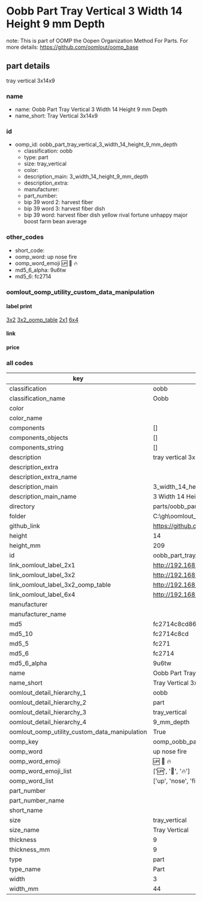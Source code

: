 # Oobb Part Tray Vertical 3 Width 14 Height 9 mm Depth  

note: This is part of OOMP the Oopen Organization Method For Parts. For more details: https://github.com/oomlout/oomp_base

##  part details
  



tray vertical 3x14x9



### name
* name: Oobb Part Tray Vertical 3 Width 14 Height 9 mm Depth
* name_short: Tray Vertical 3x14x9 
### id
* oomp_id: oobb_part_tray_vertical_3_width_14_height_9_mm_depth
  * classification: oobb
  * type: part
  * size: tray_vertical
  * color: 
  * description_main: 3_width_14_height_9_mm_depth
  * description_extra: 
  * manufacturer: 
  * part_number: 
  * bip 39 word 2: harvest fiber
  * bip 39 word 3: harvest fiber dish
  * bip 39 word: harvest fiber dish yellow rival fortune unhappy major boost farm bean average

### other_codes
* short_code: 
* oomp_word: up nose fire
* oomp_word_emoji :up: :nose: :fire:
* md5_6_alpha: 9u6tw
* md5_6: fc2714






### oomlout_oomp_utility_custom_data_manipulation
#### label print
[3x2](http://192.168.1.245:1112/?label=oomp%209u6tw)
[3x2_oomp_table](http://192.168.1.108:1112/?label=oomp%209u6tw)
[2x1](http://192.168.1.242:1112/?label=oomp%209u6tw)
[6x4](http://192.168.1.55:1112/?label=oomp%209u6tw)    

#### link

                              

#### price







### all codes 
| key | value |  
| --- | --- |  
| classification | oobb |  
| classification_name | Oobb |  
| color |  |  
| color_name |  |  
| components | [] |  
| components_objects | [] |  
| components_string | [] |  
| description | tray vertical 3x14x9 |  
| description_extra |  |  
| description_extra_name |  |  
| description_main | 3_width_14_height_9_mm_depth |  
| description_main_name | 3 Width 14 Height 9 mm Depth |  
| directory | parts/oobb_part_tray_vertical_3_width_14_height_9_mm_depth |  
| folder | C:\gh\oomlout_oobb_version_4_generated_parts\parts\oobb_part_tray_vertical_3_width_14_height_9_mm_depth |  
| github_link | https://github.com/oomlout/oomlout_oomp_part_src/tree/main/parts/oobb_part_tray_vertical_3_width_14_height_9_mm_depth |  
| height | 14 |  
| height_mm | 209 |  
| id | oobb_part_tray_vertical_3_width_14_height_9_mm_depth |  
| link_oomlout_label_2x1 | http://192.168.1.242:1112/?label=oomp%209u6tw |  
| link_oomlout_label_3x2 | http://192.168.1.245:1112/?label=oomp%209u6tw |  
| link_oomlout_label_3x2_oomp_table | http://192.168.1.108:1112/?label=oomp%209u6tw |  
| link_oomlout_label_6x4 | http://192.168.1.55:1112/?label=oomp%209u6tw |  
| manufacturer |  |  
| manufacturer_name |  |  
| md5 | fc2714c8cd867da96e5d5ff07e556b4b |  
| md5_10 | fc2714c8cd |  
| md5_5 | fc271 |  
| md5_6 | fc2714 |  
| md5_6_alpha | 9u6tw |  
| name | Oobb Part Tray Vertical 3 Width 14 Height 9 mm Depth |  
| name_short | Tray Vertical 3x14x9  |  
| oomlout_detail_hierarchy_1 | oobb |  
| oomlout_detail_hierarchy_2 | part |  
| oomlout_detail_hierarchy_3 | tray_vertical |  
| oomlout_detail_hierarchy_4 | 9_mm_depth |  
| oomlout_oomp_utility_custom_data_manipulation | True |  
| oomp_key | oomp_oobb_part_tray_vertical_3_width_14_height_9_mm_depth |  
| oomp_word | up nose fire |  
| oomp_word_emoji | :up: :nose: :fire: |  
| oomp_word_emoji_list | [':up:', ':nose:', ':fire:'] |  
| oomp_word_list | ['up', 'nose', 'fire'] |  
| part_number |  |  
| part_number_name |  |  
| short_name |  |  
| size | tray_vertical |  
| size_name | Tray Vertical |  
| thickness | 9 |  
| thickness_mm | 9 |  
| type | part |  
| type_name | Part |  
| width | 3 |  
| width_mm | 44 |  
